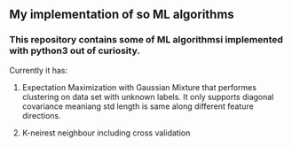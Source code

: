 ## My implementation of so ML algorithms

### This repository contains some of ML algorithmsi implemented with python3 out of curiosity.

Currently it has:

1. Expectation Maximization with Gaussian Mixture that performes clustering on data set with unknown labels.
   It only supports diagonal covariance meaniang std length is same along different feature directions. 

2. K-neirest neighbour including cross validation


